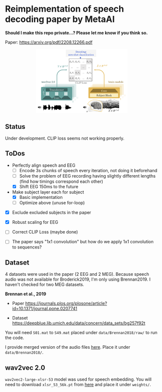 # Reimplementation of speech decoding paper by MetaAI

**Should I make this repo private...? Please let me know if you think so.**

Paper: https://arxiv.org/pdf/2208.12266.pdf

<div align="center"><img src="overview_meta2022.png" width=300></div>

## Status

Under development. CLIP loss seems not working properly.

## ToDos

* Perfectly align speech and EEG  
  - [ ] Encode 3s chunks of speech every iteration, not doing it beforehand
  - [ ] Solve the problem of EEG recording having slightly different lengths (find how timings correspond each other)
  - [x] Shift EEG 150ms to the future

* Make subject layer each for subject
  - [x] Basic implementation
  - [ ] Optimize above (unuse for-loop)

- [x] Exclude excluded subjects in the paper

- [x] Robust scaling for EEG

- [ ] Correct CLIP Loss (maybe done)

- [ ] The paper says "1x1 convolution" but how do we apply 1x1 convolution to sequences?

## Dataset

4 datasets were used in the paper (2 EEG and 2 MEG). Because speech audio was not available for Broderick2019, I'm only using Brennan2019. I haven't checked for two MEG datasets.

**Brennan et al., 2019**

- Paper https://journals.plos.org/plosone/article?id=10.1371/journal.pone.0207741

- Dataset https://deepblue.lib.umich.edu/data/concern/data_sets/bg257f92t

You will need `S01.mat` to `S49.mat` placed under `data/Brennan2018/raw/` to run the code.

I provide merged version of the audio files [here](https://drive.google.com/file/d/1qXyDFHhIKw7e-llEklLh02D6DuSTTqFg/view?usp=sharing). Place it under `data/Brennan2018/`.

## wav2vec 2.0

`wav2vec2-large-xlsr-53` model was used for speech embedding. You will need to download `xlsr_53_56k.pt` from [here](https://github.com/facebookresearch/fairseq/tree/main/examples/wav2vec) and place it under `weights/`.